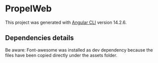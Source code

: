 # PropelWeb

This project was generated with [Angular CLI](https://github.com/angular/angular-cli) version 14.2.6.

## Dependencies details

Be aware: Font-awesome was installed as dev dependency because the files have been copied directly under the assets folder.


